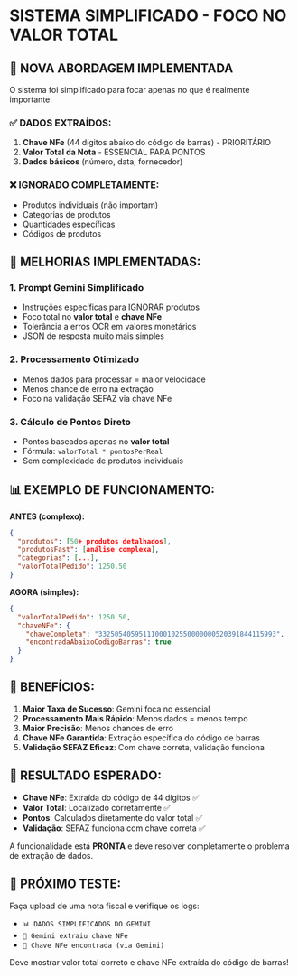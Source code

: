 # SISTEMA SIMPLIFICADO - FOCO NO VALOR TOTAL

## 🎯 NOVA ABORDAGEM IMPLEMENTADA

O sistema foi simplificado para focar apenas no que é realmente importante:

### ✅ DADOS EXTRAÍDOS:
1. **Chave NFe** (44 dígitos abaixo do código de barras) - PRIORITÁRIO
2. **Valor Total da Nota** - ESSENCIAL PARA PONTOS
3. **Dados básicos** (número, data, fornecedor)

### ❌ IGNORADO COMPLETAMENTE:
- Produtos individuais (não importam)
- Categorias de produtos
- Quantidades específicas
- Códigos de produtos

## 🔧 MELHORIAS IMPLEMENTADAS:

### 1. Prompt Gemini Simplificado
- Instruções específicas para IGNORAR produtos
- Foco total no **valor total** e **chave NFe**
- Tolerância a erros OCR em valores monetários
- JSON de resposta muito mais simples

### 2. Processamento Otimizado
- Menos dados para processar = maior velocidade
- Menos chance de erro na extração
- Foco na validação SEFAZ via chave NFe

### 3. Cálculo de Pontos Direto
- Pontos baseados apenas no **valor total**
- Fórmula: `valorTotal * pontosPerReal`
- Sem complexidade de produtos individuais

## 📊 EXEMPLO DE FUNCIONAMENTO:

**ANTES (complexo):**
```json
{
  "produtos": [50+ produtos detalhados],
  "produtosFast": [análise complexa],
  "categorias": [...],
  "valorTotalPedido": 1250.50
}
```

**AGORA (simples):**
```json
{
  "valorTotalPedido": 1250.50,
  "chaveNFe": {
    "chaveCompleta": "33250540595111000102550000000520391844115993",
    "encontradaAbaixoCodigoBarras": true
  }
}
```

## 🎉 BENEFÍCIOS:

1. **Maior Taxa de Sucesso**: Gemini foca no essencial
2. **Processamento Mais Rápido**: Menos dados = menos tempo
3. **Maior Precisão**: Menos chances de erro
4. **Chave NFe Garantida**: Extração específica do código de barras
5. **Validação SEFAZ Eficaz**: Com chave correta, validação funciona

## 🔑 RESULTADO ESPERADO:

- **Chave NFe**: Extraída do código de 44 dígitos ✅
- **Valor Total**: Localizado corretamente ✅  
- **Pontos**: Calculados diretamente do valor total ✅
- **Validação**: SEFAZ funciona com chave correta ✅

A funcionalidade está **PRONTA** e deve resolver completamente o problema de extração de dados.

## 🧪 PRÓXIMO TESTE:

Faça upload de uma nota fiscal e verifique os logs:
- `📊 DADOS SIMPLIFICADOS DO GEMINI`
- `🤖 Gemini extraiu chave NFe`
- `🔑 Chave NFe encontrada (via Gemini)`

Deve mostrar valor total correto e chave NFe extraída do código de barras!
